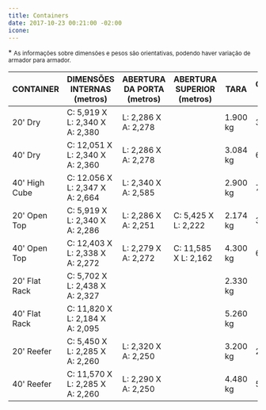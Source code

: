```yaml
---
title: Containers
date: 2017-10-23 00:21:00 -02:00
icone: 
---
```


 \* <small>As informações sobre dimensões e pesos são orientativas, podendo haver variação de armador para armador.</small>

| CONTAINER | DIMENSÕES INTERNAS (metros) | ABERTURA DA PORTA (metros) | ABERTURA SUPERIOR (metros) | TARA | CAPACIDADE DE VOLUME | CAPACIDADE DE PESO |
| --- | --- | --- | --- | --- | --- | --- |
| 20' Dry | C: 5,919 X L: 2,340 X A: 2,380 | L: 2,286 X A: 2,278 |  | 1.900 kg | 33,0 m3 | 22.100 kg |
| 40' Dry | C: 12,051 X L: 2,340 X A: 2,360 | L: 2,286 X A: 2,278 |  | 3.084 kg | 67,3 m3 | 27.397 kg |
| 40' High Cube | C: 12.056 X L: 2,347 X A: 2,664 | L: 2,340 X A: 2,585 |  | 2.900 kg | 76,0 m3 | 29.600 kg |
| 20' Open Top | C: 5,919 X L: 2,340 X A: 2,286 | L: 2,286 X A: 2,251 | C: 5,425 X L: 2,222 | 2.174 kg | 31,6 m3 | 21.826 kg |
| 40' Open Top | C: 12,403 X L: 2,338 X A: 2,272 | L: 2,279 X A: 2,272 | C: 11,585 X L: 2,162 | 4.300 kg | 64,0 m3 | 25.181 kg |
| 20' Flat Rack | C: 5,702 X L: 2,438 X A: 2,327 |  |  | 2.330 kg |  | 28.390 kg |
| 40' Flat Rack | C: 11,820 X L: 2,184 X A: 2,095 |  |  | 5.260 kg |  | 25.220 kg |
| 20' Reefer | C: 5,450 X L: 2,285 X A: 2,260 | L: 2,320 X A: 2,250 |  | 3.200 kg | 28,1 m3 | 21.800 kg |
| 40' Reefer | C: 11,570 X L: 2,285 X A: 2,260 | L: 2,290 X A: 2,250 |  | 4.480 kg | 59,7 m3 | 26.000 kg |
